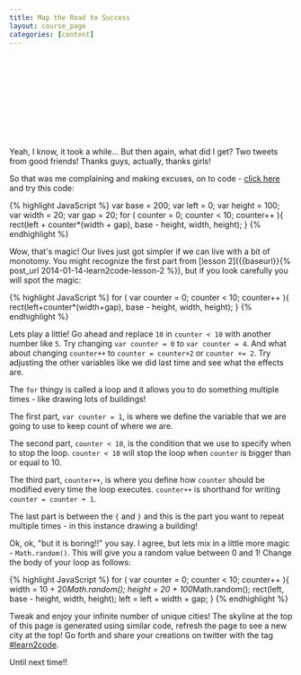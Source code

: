 ```yaml
---
title: Map the Road to Success
layout: course_page
categories: [content]
---
```


<svg id="canvas"></svg>

Yeah, I know, it took a while... But then again, what did I get? Two tweets from good friends! Thanks guys, actually, thanks girls! 

So that was me complaining and making excuses, on to code - [click here](http://jsfiddle.net/dirkcuys/dFDs9/) and try this code:

{% highlight JavaScript %}
var base = 200;
var left = 0;
var height = 100;
var width = 20;
var gap = 20;
for ( counter = 0; counter < 10; counter++ ){
    rect(left + counter*(width + gap), base - height, width, height);
}
{% endhighlight %}

Wow, that's magic! Our lives just got simpler if we can live with a bit of monotomy. You might recognize the first part from [lesson 2]({{baseurl}}{% post_url 2014-01-14-learn2code-lesson-2 %}), but if you look carefully you will spot the magic:

{% highlight JavaScript %}
for ( var counter = 0; counter < 10; counter++ ){
    rect(left+counter*(width+gap), base - height, width, height);
}
{% endhighlight %}

Lets play a little! Go ahead and replace `10` in `counter < 10` with another number like `5`. Try changing `var counter = 0` to `var counter = 4`. And what about changing `counter++` to `counter = counter+2` or `counter += 2`. Try adjusting the other variables like we did last time and see what the effects are.

The `for` thingy is called a loop and it allows you to do something multiple times - like drawing lots of buildings! 

The first part, `var counter = 1`, is where we define the variable that we are going to use to keep count of where we are.

The second part, `counter < 10`, is the condition that we use to specify when to stop the loop. `counter < 10` will stop the loop when `counter` is bigger than or equal to 10.

The third part, `counter++`, is where you define how `counter` should be modified every time the loop executes. `counter++` is shorthand for writing `counter = counter + 1`.

The last part is between the `{` and `}` and this is the part you want to repeat multiple times - in this instance drawing a building!

Ok, ok, "but it is boring!!" you say. I agree, but lets mix in a little more magic - `Math.random()`. This will give you a random value between 0 and 1! Change the body of your loop as follows:

{% highlight JavaScript %}
for ( var counter = 0; counter < 10; counter++ ){
    width = 10 + 20*Math.random();
    height = 20 + 100*Math.random();
    rect(left, base - height, width, height);
    left = left + width + gap;
}
{% endhighlight %}

Tweak and enjoy your infinite number of unique cities! The skyline at the top of this page is generated using similar code, refresh the page to see a new city at the top! Go forth and share your creations on twitter with the tag [#learn2code](https://twitter.com/search?q=%23learn2code).

Until next time!!

<script src="https://rawgithub.com/wout/svg.js/master/dist/svg.min.js"></script>
<script type="text/javascript">
function rect(x, y, width, height){
        var draw = SVG('canvas').size(1000, 200);
            var rect = draw.rect(width, height);
                rect.transform({x: x, y: y});
}

function circle(x, y, radius){
        var draw = SVG('canvas').size(1000, 200);
            var circle = draw.circle(radius);
                circle.transform({x: x-radius/2.0, y: y-radius/2.0});
}

function text(x, y, text){
        var draw = SVG('canvas').size(1000, 200);
            var txt = draw.text(text);
                txt.transform(x, y);
}

var base = 200;
var left = 0;
var height = 40;
var width = 40;
var gap = 10;
for ( counter=1; counter<20; counter++ ){
    rect(left, base - height, width, height);
    left = left + width + gap;
    width = 20 + Math.random()*40;
    height = 20 + Math.random()*180;
}

</script>
